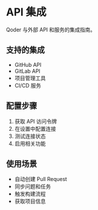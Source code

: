 # API 集成

Qoder 与外部 API 和服务的集成指南。

## 支持的集成
- GitHub API
- GitLab API
- 项目管理工具
- CI/CD 服务

## 配置步骤
1. 获取 API 访问令牌
2. 在设置中配置连接
3. 测试连接状态
4. 启用相关功能

## 使用场景
- 自动创建 Pull Request
- 同步问题和任务
- 触发构建流程
- 获取项目信息